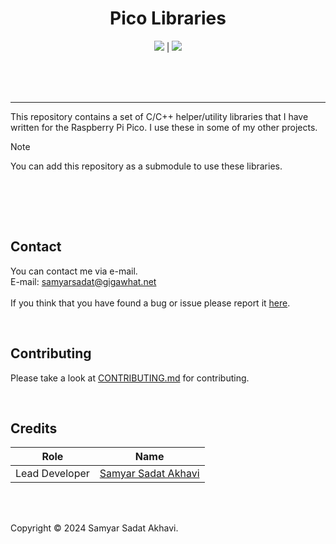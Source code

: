 <h1 align="center">Pico Libraries</h1>

<p align="center">
	<a href="LICENSE"><img src="https://img.shields.io/github/license/samyarsadat/ROS-Remote?color=blue"></a>
	|
	<a href="../../issues"><img src="https://img.shields.io/github/issues/samyarsadat/ROS-Remote"></a>
	<br><br>
</p>

<br><br>

----
This repository contains a set of C/C++ helper/utility libraries that I have written for the Raspberry Pi Pico. I use these in some of my other projects.<br>

> [!NOTE]
> You can add this repository as a submodule to use these libraries.

<br><br>





<br>

## Contact
You can contact me via e-mail.<br>
E-mail: samyarsadat@gigawhat.net<br>
<br>
If you think that you have found a bug or issue please report it <a href="../../issues">here</a>.

<br>

## Contributing
Please take a look at <a href="CONTRIBUTING.md">CONTRIBUTING.md</a> for contributing.

<br>

## Credits
| Role           | Name                                                             |
| -------------- | ---------------------------------------------------------------- |
| Lead Developer | <a href="https://github.com/samyarsadat">Samyar Sadat Akhavi</a> |

<br>
<br>

Copyright © 2024 Samyar Sadat Akhavi.